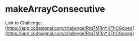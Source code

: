 # makeArrayConsecutive

Link to Challenge: [https://app.codesignal.com/challenge/Rrq7MRnYKFhCGooeg](https://app.codesignal.com/challenge/Rrq7MRnYKFhCGooeg)